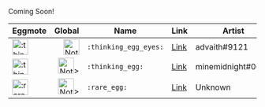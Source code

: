 Coming Soon!  

Eggmote | Global | Name | Link | Artist
---|---:|---|---|---
<img src="https://cdn.discordapp.com/emojis/383147117209714699.png" alt=":thinking_egg_eyes:" style="width:32px;height:32px;"> | <img src="https://cdn.discordapp.com/emojis/346404265239248906.png" alt="Not Global" style="width:32px;height:32px;"> | `:thinking_egg_eyes:` | [Link](https://cdn.discordapp.com/emojis/383147117209714699.png) | advaith#9121
<img src="https://cdn.discordapp.com/emojis/383147227545075733.png" alt=":thinking_egg:" style="width:32px;height:32px;"> | <img src="https://cdn.discordapp.com/emojis/346404265239248906.png" alt="Not Global" style="width:32px;height:32px;">> | `:thinking_egg:` | [Link](https://cdn.discordapp.com/emojis/383147117209714699.png) | minemidnight#0001
<img src="https://cdn.discordapp.com/emojis/384424258253881354.png" alt=":rare_egg:" style="width:32px;height:32px;"> | <img src="https://cdn.discordapp.com/emojis/346404265239248906.png" alt="Not Global" style="width:32px;height:32px;">> | `:rare_egg:` | [Link](https://cdn.discordapp.com/emojis/383147117209714699.png) | Unknown
